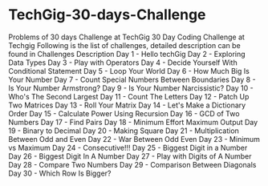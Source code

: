 # TechGig-30-days-Challenge
Problems of 30 days Challenge at TechGig 
30 Day Coding Challenge at Techgig
Following is the list of challenges, detailed description can be found in Challenges Description
Day 1 - Hello techGig
Day 2 - Exploring Data Types
Day 3 - Play with Operators
Day 4 - Decide Yourself With Conditional Statement
Day 5 - Loop Your World
Day 6 - How Much Big Is Your Number
Day 7 - Count Special Numbers Between Boundaries
Day 8 - Is Your Number Armstrong?
Day 9 - Is Your Number Narcissistic?
Day 10 - Who's The Second Largest
Day 11 - Count The Letters
Day 12 - Patch Up Two Matrices
Day 13 - Roll Your Matrix
Day 14 - Let's Make a Dictionary Order
Day 15 - Calculate Power Using Recursion
Day 16 - GCD of Two Numbers
Day 17 - Find Pairs
Day 18 - Minimum Effort Maximum Output
Day 19 - Binary to Decimal
Day 20 - Making Square
Day 21 - Multiplication Between Odd and Even
Day 22 - War Between Odd Even
Day 23 - Minimum vs Maximum
Day 24 - Consecutive!!!
Day 25 - Biggest Digit in a Number
Day 26 - Biggest Digit In A Number
Day 27 - Play with Digits of A Number
Day 28 - Compare Two Numbers
Day 29 - Comparison Between Diagonals
Day 30 - Which Row Is Bigger?
